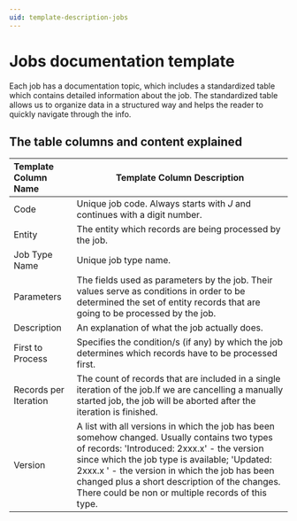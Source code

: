 ```yaml
---
uid: template-description-jobs
---
```


# Jobs documentation template 

Each job has a documentation topic, which includes a standardized table which contains detailed information about the job. The standardized table allows us to organize data in a structured way and helps the reader to quickly navigate through the info.

## The table columns and content explained

| **Template Column Name** | **Template Column Description**                              |
| :----------------------- | ------------------------------------------------------------ |
| Code                     | Unique job code. Always starts with *J* and continues with a digit number. |
| Entity                   | The entity which records are being processed by the job.     |
| Job Type Name            | Unique job type name.                                        |
| Parameters               | The fields used as parameters by the job. Their values serve as conditions in order to be determined the set of entity records that are going to be processed by the job. |
| Description              | An explanation of what the job actually does.                |
| First to Process         | Specifies the condition/s (if any) by which the job determines which records have to be processed first. |
| Records per Iteration    | The count of records that are included in a single iteration of the job.If we are cancelling a manually started job, the job will be aborted after the iteration is finished. |
| Version                  | A list with all versions in which the job has been somehow changed. Usually contains two types of records: 'Introduced: 2xxx.x' - the version since which the job type is available; 'Updated: 2xxx.x ' - the version in which the job has been changed plus a short description of the changes. There could be non or multiple records of this type. |
